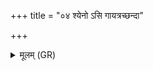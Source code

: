 +++
title = "०४ श्येनो ऽसि गायत्रच्छन्दा"

+++
<details><summary>मूलम् (GR)</summary>

श्येनो ऽसि गायत्रच्छन्दा अनु त्वा रभे  
स्वस्ति मा सं पारय ॥
</details>